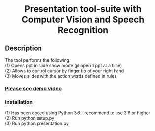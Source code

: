 <h1 align="center">Presentation tool-suite with Computer Vision and Speech Recognition</h1>

## Description
The tool performs the following:  
(1) Opens ppt in slide show mode (pl open 1 ppt at a time)  
(2) Allows to control cursor by finger tip of your right hand  
(3) Moves slides with the action words defined in rules  

### [Please see demo video](https://www.youtube.com/watch?v=X1D0ceIVELw)

### Installation
(1) Has been coded using Python 3.6 - recommend to use 3.6 or higher  
(2) Run python setup.py  
(3) Run python presentation.py  
